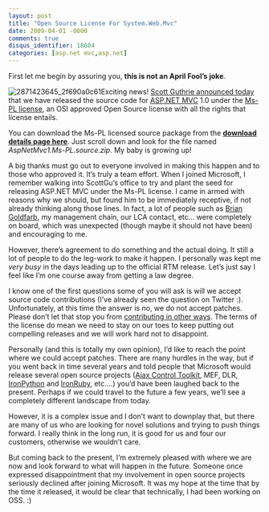 ```yaml
---
layout: post
title: "Open Source License For System.Web.Mvc"
date: 2009-04-01 -0800
comments: true
disqus_identifier: 18604
categories: [asp.net mvc,asp.net]
---
```

First let me begin by assuring you, **this is not an April Fool’s
joke**.

![2871423645\_2f690a0c61](http://haacked.com/images/haacked_com/WindowsLiveWriter/OpenSourceLicenseForASP.NETMVC_AE1E/2871423645_2f690a0c61_3.jpg "2871423645_2f690a0c61")Exciting
news! [Scott Guthrie announced
today](http://weblogs.asp.net/scottgu/archive/2009/04/01/asp-net-mvc-1-0.aspx "ASP.NET MVC 1.0")
that we have released the source code for [ASP.NET
MVC](http://asp.net/mvc "ASP.NET Website") 1.0 under the [Ms-PL
license](http://www.opensource.org/licenses/ms-pl.html "Ms-PL at OSI"),
an OSI approved Open Source license with all the rights that license
entails.

You can download the Ms-PL licensed source package from the [**download
details page
here**](http://go.microsoft.com/fwlink/?LinkId=144444 "ASP.NET MVC 1.0 Download Page").
Just scroll down and look for the file named
*AspNetMvc1.Ms-PL.source.zip*. My baby is growing up!

A big thanks must go out to everyone involved in making this happen and
to those who approved it. It’s truly a team effort. When I joined
Microsoft, I remember walking into ScottGu’s office to try and plant the
seed for releasing ASP.NET MVC under the Ms-PL license. I came in armed
with reasons why we should, but found him to be immediately receptive,
if not already thinking along those lines. In fact, a lot of people such
as [Brian Goldfarb](http://blogs.msdn.com/bgold/ "Brian Goldfarb"), my
management chain, our LCA contact, etc… were completely on board, which
was unexpected (though maybe it should not have been) and encouraging to
me.

However, there’s agreement to do something and the actual doing. It
still a lot of people to do the leg-work to make it happen. I personally
was kept me *very busy* in the days leading up to the official RTM
release. Let’s just say I feel like I’m one course away from getting a
law degree.

I know one of the first questions some of you will ask is will we accept
source code contributions (I’ve already seen the question on Twitter :).
Unfortunately, at this time the answer is no, we do not accept patches.
Please don’t let that stop you from [contributing in other
ways](http://forums.asp.net/1146.aspx "ASP.NET MVC Forums"). The terms
of the license do mean we need to stay on our toes to keep putting out
compelling releases and we will work hard not to disappoint.

Personally (and this is totally my own opinion), I’d like to reach the
point where we could accept patches. There are many hurdles in the way,
but if you went back in time several years and told people that
Microsoft would release several open source projects ([Ajax Control
Toolkit](http://www.codeplex.com/AjaxControlToolkit "Ajax Control Toolkit"),
MEF, DLR,
[IronPython](http://www.codeplex.com/Wiki/View.aspx?ProjectName=IronPython "IronPython")
and [IronRuby](http://www.ironruby.net/ "IronRuby"), etc….) you’d have
been laughed back to the present. Perhaps if we could travel to the
future a few years, we’ll see a completely different landscape from
today.

However, it is a complex issue and I don’t want to downplay that, but
there are many of us who are looking for novel solutions and trying to
push things forward. I really think in the long run, it is good for us
and four our customers, otherwise we wouldn’t care.

But coming back to the present, I’m extremely pleased with where we are
now and look forward to what will happen in the future. Someone once
expressed disappointment that my involvement in open source projects
seriously declined after joining Microsoft. It was my hope at the time
that by the time it released, it would be clear that technically, I had
been working on OSS. :)

